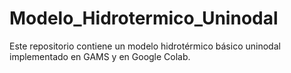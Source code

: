 # Modelo_Hidrotermico_Uninodal
Este repositorio contiene un modelo hidrotérmico básico uninodal implementado en GAMS y en Google Colab.
